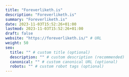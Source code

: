 ```yaml
---
title: "Foreverliketh.is"
description: "Foreverliketh.is"
summary: "Foreverliketh.is"
date: 2023-11-03T15:52:26+01:00
lastmod: 2023-11-03T15:52:26+01:00
draft: false
website: "https://foreverliketh.is/" # URL
weight: 50
seo:
  title: "" # custom title (optional)
  description: "" # custom description (recommended)
  canonical: "" # custom canonical URL (optional)
  robots: "" # custom robot tags (optional)
---
```

